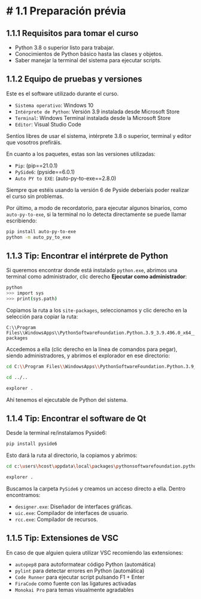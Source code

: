 # # 1.1 Preparación prévia

## 1.1.1 Requisitos para tomar el curso

- Python 3.8 o superior listo para trabajar.
- Conocimientos de Python básico hasta las clases y objetos.
- Saber manejar la terminal del sistema para ejecutar scripts.

## 1.1.2 Equipo de pruebas y versiones

Este es el software utilizado durante el curso.

- `Sistema operativo`: Windows 10
- `Intérprete de Python`: Versión 3.9 instalada desde Microsoft Store
- `Terminal`: Windows Terminal instalada desde la Microsoft Store
- `Editor`: Visual Studio Code

Sentíos libres de usar el sistema, intérprete 3.8 o superior, terminal y editor que vosotros prefiráis.

En cuanto a los paquetes, estas son las versiones utilizadas:

- `Pip`: (pip==21.0.1)
- `PySide6`: (pyside==6.0.1)
- `Auto PY to EXE`: (auto-py-to-exe==2.8.0)

Siempre que estéis usando la versión 6 de Pyside deberíais poder realizar el curso sin problemas.

Por último, a modo de recordatorio, para ejecutar algunos binarios, como `auto-py-to-exe`, si la terminal no lo detecta directamente se puede llamar escribiendo:

```bash
pip install auto-py-to-exe
python -m auto_py_to_exe
```

## 1.1.3 Tip: Encontrar el intérprete de Python

Si queremos encontrar donde está instalado `python.exe`, abrimos una terminal como administrador, clic derecho **Ejecutar como administrador**:

```bash
python
>>> import sys
>>> print(sys.path)
```

Copiamos la ruta a los `site-packages`, seleccionamos y clic derecho en la selección para copiar la ruta:

```
C:\\Program Files\\WindowsApps\\PythonSoftwareFoundation.Python.3.9_3.9.496.0_x64__qbz5n2kfra8p0\\lib\\site-packages
```

Accedemos a ella (clic derecho en la línea de comandos para pegar), siendo administradores, y abrimos el explorador en ese directorio:

```bash
cd C:\\Program Files\\WindowsApps\\PythonSoftwareFoundation.Python.3.9_3.9.496.0_x64__qbz5n2kfra8p0\\lib\\site-packages

cd ../..

explorer .
```

Ahí tenemos el ejecutable de Python del sistema.

## 1.1.4 Tip: Encontrar el software de Qt

Desde la terminal re/instalamos Pyside6:

```bash
pip install pyside6
```

Esto dará la ruta al directorio, la copiamos y abrimos:

```bash
cd c:\users\hcost\appdata\local\packages\pythonsoftwarefoundation.python.3.9_qbz5n2kfra8p0\localcache\local-packages\python39\site-packages

explorer .
```

Buscamos la carpeta `PySide6` y creamos un acceso directo a ella. Dentro encontramos:

- `designer.exe`: Diseñador de interfaces gráficas.
- `uic.exe`: Compilador de interfaces de usuario.
- `rcc.exe`: Compilador de recursos.

## 1.1.5 Tip: Extensiones de VSC

En caso de que alguien quiera utilizar VSC recomiendo las extensiones:

- `autopep8` para autoformatear código Python (automática)
- `pylint` para detectar errores en Python (automática)
- `Code Runner` para ejecutar script pulsando F1 + Enter
- `FiraCode` como fuente con las ligatures activadas
- `Monokai Pro` para temas visualmente agradables
